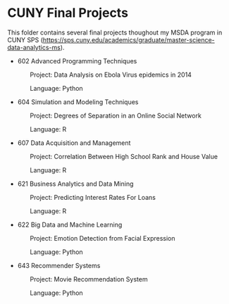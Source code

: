 # CUNY Final Projects
This folder contains several final projects thoughout my MSDA program in CUNY SPS (https://sps.cuny.edu/academics/graduate/master-science-data-analytics-ms). 

* 602 Advanced Programming Techniques

  &nbsp;&nbsp;&nbsp;&nbsp;&nbsp;&nbsp; Project: Data Analysis on Ebola Virus epidemics in 2014

  &nbsp;&nbsp;&nbsp;&nbsp;&nbsp;&nbsp; Language: Python

* 604 Simulation and Modeling Techniques

  &nbsp;&nbsp;&nbsp;&nbsp;&nbsp;&nbsp; Project: Degrees of Separation in an Online Social Network

  &nbsp;&nbsp;&nbsp;&nbsp;&nbsp;&nbsp; Language: R

* 607 Data Acquisition and Management

  &nbsp;&nbsp;&nbsp;&nbsp;&nbsp;&nbsp; Project: Correlation Between High School Rank and House Value

  &nbsp;&nbsp;&nbsp;&nbsp;&nbsp;&nbsp; Language: R

* 621 Business Analytics and Data Mining

  &nbsp;&nbsp;&nbsp;&nbsp;&nbsp;&nbsp; Project: Predicting Interest Rates For Loans

  &nbsp;&nbsp;&nbsp;&nbsp;&nbsp;&nbsp; Language: R

* 622 Big Data and Machine Learning

  &nbsp;&nbsp;&nbsp;&nbsp;&nbsp;&nbsp; Project: Emotion Detection from Facial Expression

  &nbsp;&nbsp;&nbsp;&nbsp;&nbsp;&nbsp; Language: Python

* 643 Recommender Systems

  &nbsp;&nbsp;&nbsp;&nbsp;&nbsp;&nbsp; Project: Movie Recommendation System

  &nbsp;&nbsp;&nbsp;&nbsp;&nbsp;&nbsp; Language: Python 
